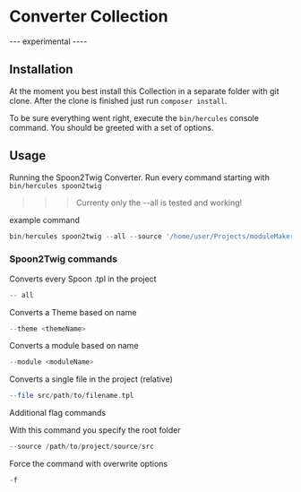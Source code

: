 # Converter Collection

--- experimental ----

## Installation

At the moment you best install this Collection in a separate folder with git clone.
After the clone is finished just run `composer install`.

To be sure everything went right, execute the `bin/hercules` console command.
You should be greeted with a set of options.

## Usage

Running the Spoon2Twig Converter.
Run every command starting with `bin/hercules spoon2twig`

>>> Currenty only the --all is tested and working!

example command
```php
bin/hercules spoon2twig --all --source '/home/user/Projects/moduleMaker/src'
```

### Spoon2Twig commands

Converts every Spoon .tpl in the project
```php
-- all
```

Converts a Theme based on name
```php
--theme <themeName>
```

Converts a module based on name
```php
--module <moduleName>
```

Converts a single file in the project (relative)
```php
--file src/path/to/filename.tpl
```

Additional flag commands

With this command you specify the root folder
```php
--source /path/to/project/source/src
```

Force the command with overwrite options
```php
-f
```
